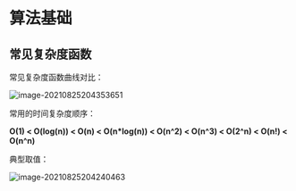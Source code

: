 # 算法基础

## 常见复杂度函数

常见复杂度函数曲线对比：

![image-20210825204353651](https://hunk-pic-store.oss-cn-beijing.aliyuncs.com/img/%E5%B8%B8%E8%A7%81%E7%AE%97%E6%B3%95%E5%A4%8D%E6%9D%82%E5%BA%A6%E6%9B%B2%E7%BA%BF%E5%AF%B9%E6%AF%94.png)

常用的时间复杂度顺序：

**O(1) < O(log(n)) < O(n) < O(n*log(n)) < O(n^2) < O(n^3) < O(2^n) < O(n!) < O(n^n)**

典型取值：

![image-20210825204240463](https://hunk-pic-store.oss-cn-beijing.aliyuncs.com/img/%E7%AE%97%E6%B3%95%E5%A4%8D%E6%9D%82%E5%BA%A6%E5%85%B8%E5%9E%8B%E5%8F%96%E5%80%BC.png)

